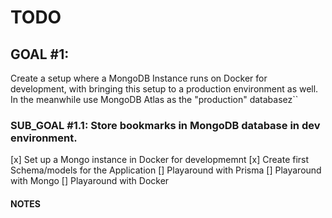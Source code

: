 # TODO

## GOAL #1:

Create a setup where a MongoDB Instance runs on Docker for development, with bringing this setup to a production environment as well.
In the meanwhile use MongoDB Atlas as the "production" databasez``

### SUB_GOAL #1.1: Store bookmarks in MongoDB database in dev environment.

[x] Set up a Mongo instance in Docker for developmemnt
[x] Create first Schema/models for the Application
[] Playaround with Prisma
[] Playaround with Mongo
[] Playaround with Docker

#### NOTES
